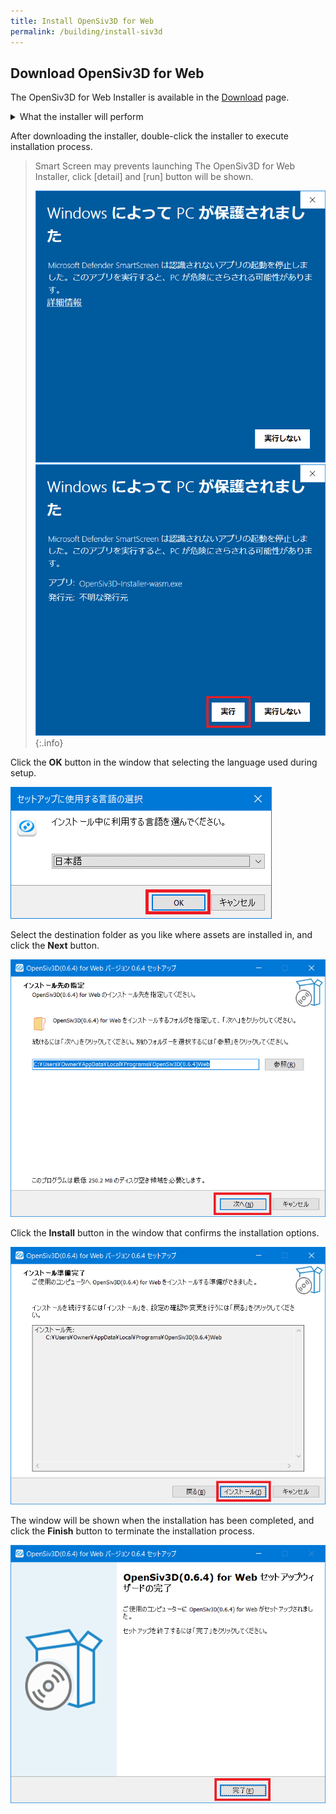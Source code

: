 ```yaml
---
title: Install OpenSiv3D for Web
permalink: /building/install-siv3d
---
```


## Download OpenSiv3D for Web

The OpenSiv3D for Web Installer is available in the [Download](/download) page.

<details markdown="block"><summary>What the installer will perform</summary>

This Installer will configure following settings in your develop environment.

- Placement of OpenSiv3D for Web Headers and Static Libraries.
- Registration of OpenSiv3D for Web Project Template.
- Registration Environment Variable of the Placement Path

</details>

After downloading the installer, double-click the installer to execute installation process.

> Smart Screen may prevents launching The OpenSiv3D for Web Installer, click \[detail\] and \[run\] button will be shown.
>
> ![SmartScreen1](/assets/img/building/install-siv3d/SmartScreenGuard1.png)
> ![SmartScreen2](/assets/img/building/install-siv3d/SmartScreenGuard2.png)
{:.info}

Click the **OK** button in the window that selecting the language used during setup.

![OpenSiv3DforWebInstaller0.png](/assets/img/building/install-siv3d/OpenSiv3DforWebInstaller0.png)

Select the destination folder as you like where assets are installed in, and click the **Next** button.

![OpenSiv3DforWebInstaller1.png](/assets/img/building/install-siv3d/OpenSiv3DforWebInstaller1.png)

Click the **Install** button in the window that confirms the installation options.

![OpenSiv3DforWebInstaller2.png](/assets/img/building/install-siv3d/OpenSiv3DforWebInstaller2.png)

The window will be shown when the installation has been completed, and click the **Finish** button to terminate the installation process.

![OpenSiv3DforWebInstaller3.png](/assets/img/building/install-siv3d/OpenSiv3DforWebInstaller3.png)
